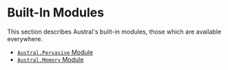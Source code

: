 # Built-In Modules

This section describes Austral's built-in modules, those which are available
everywhere.

- [`Austral.Pervasive` Module](/spec/austral-pervasive)
- [`Austral.Memory` Module](/spec/austral-memory)
